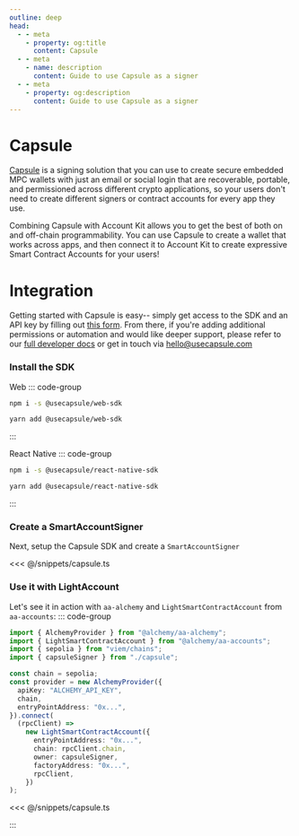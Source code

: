 ```yaml
---
outline: deep
head:
  - - meta
    - property: og:title
      content: Capsule
  - - meta
    - name: description
      content: Guide to use Capsule as a signer
  - - meta
    - property: og:description
      content: Guide to use Capsule as a signer
---
```


# Capsule

[Capsule](https://usecapsule.com/) is a signing solution that you can use to create secure embedded MPC wallets with just an email or social login that are recoverable, portable, and permissioned across different crypto applications, so your users don't need to create different signers or contract accounts for every app they use.

Combining Capsule with Account Kit allows you to get the best of both on and off-chain programmability. You can use Capsule to create a wallet that works across apps, and then connect it to Account Kit to create expressive Smart Contract Accounts for your users!

# Integration

Getting started with Capsule is easy-- simply get access to the SDK and an API key by filling out [this form](https://form.typeform.com/to/hLaJeYJW). From there, if you're adding additional permissions or automation and would like deeper support, please refer to our [full developer docs](https://docs.usecapsule.com) or get in touch via hello@usecapsule.com

### Install the SDK

Web
::: code-group

```bash [npm]
npm i -s @usecapsule/web-sdk
```

```bash [yarn]
yarn add @usecapsule/web-sdk
```

:::

React Native
::: code-group

```bash [npm]
npm i -s @usecapsule/react-native-sdk
```

```bash [yarn]
yarn add @usecapsule/react-native-sdk
```

:::

### Create a SmartAccountSigner

Next, setup the Capsule SDK and create a `SmartAccountSigner`

<<< @/snippets/capsule.ts

### Use it with LightAccount

Let's see it in action with `aa-alchemy` and `LightSmartContractAccount` from `aa-accounts`:
::: code-group

```ts [example.ts]
import { AlchemyProvider } from "@alchemy/aa-alchemy";
import { LightSmartContractAccount } from "@alchemy/aa-accounts";
import { sepolia } from "viem/chains";
import { capsuleSigner } from "./capsule";

const chain = sepolia;
const provider = new AlchemyProvider({
  apiKey: "ALCHEMY_API_KEY",
  chain,
  entryPointAddress: "0x...",
}).connect(
  (rpcClient) =>
    new LightSmartContractAccount({
      entryPointAddress: "0x...",
      chain: rpcClient.chain,
      owner: capsuleSigner,
      factoryAddress: "0x...",
      rpcClient,
    })
);
```

<<< @/snippets/capsule.ts

:::
